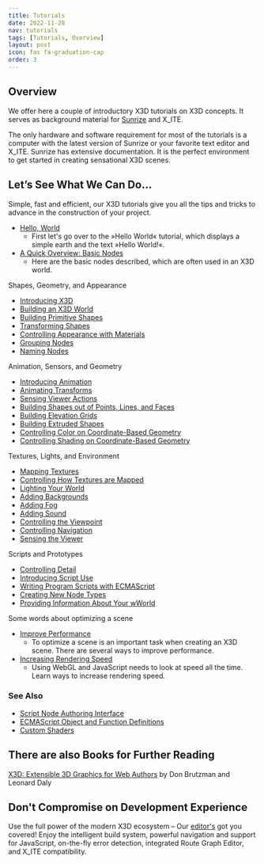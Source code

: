 ```yaml
---
title: Tutorials
date: 2022-11-28
nav: tutorials
tags: [Tutorials, Overview]
layout: post
icon: fas fa-graduation-cap
order: 3
---
```

## Overview

We offer here a couple of introductory X3D tutorials on X3D concepts. It serves as background material for [Sunrize](/sunrize/) and X_ITE.

The only hardware and software requirement for most of the tutorials is a computer with the latest version of Sunrize or your favorite text editor and X_ITE. Sunrize has extensive documentation. It is the perfect environment to get started in creating sensational X3D scenes.

## Let’s See What We Can Do…

Simple, fast and efficient, our X3D tutorials give you all the tips and tricks to advance in the construction of your project.

- [Hello, World](/x_ite/tutorials/hello-world/)
  - First let's go over to the »Hello World« tutorial, which displays a simple earth and the text »Hello World!«.
- [A Quick Overview: Basic Nodes](/x_ite/tutorials/basic-nodes/)
  - Here are the basic nodes described, which are often used in an X3D world.

Shapes, Geometry, and Appearance

- [Introducing X3D](/x_ite/tutorials/introducing-x3d/)
- [Building an X3D World](/x_ite/tutorials/building-a-x3d-world/)
- [Building Primitive Shapes ](/x_ite/tutorials/building-primitive-shapes/)
- [Transforming Shapes](/x_ite/tutorials/transforming-shapes/)
- [Controlling Appearance with Materials ](/x_ite/tutorials/controlling-appearance-with-materials/)
- [Grouping Nodes ](/x_ite/tutorials/grouping-nodes/)
- [Naming Nodes](/x_ite/tutorials/naming-nodes/)

Animation, Sensors, and Geometry

- [Introducing Animation](/x_ite/tutorials/introducing-animation/)
- [Animating Transforms](/x_ite/tutorials/animating-transforms/)
- [Sensing Viewer Actions](/x_ite/tutorials/sensing-viewer-actions/)
- [Building Shapes out of Points, Lines, and Faces](/x_ite/tutorials/building-shapes-out-of-points-lines-and-faces/)
- [Building Elevation Grids](/x_ite/tutorials/building-elevation-grids/)
- [Building Extruded Shapes](/x_ite/tutorials/building-extruded-shapes/)
- [Controlling Color on Coordinate-Based Geometry](/x_ite/tutorials/controlling-color-on-coordinate-based-geometry/)
- [Controlling Shading on Coordinate-Based Geometry](/x_ite/tutorials/controlling-shading-on-coordinate-based-geometry/)

Textures, Lights, and Environment

- [Mapping Textures](/x_ite/tutorials/mapping-textures/)
- [Controlling How Textures are Mapped](/x_ite/tutorials/controlling-how-textures-are-mapped/)
- [Lighting Your World](/x_ite/tutorials/lighting-your-world/)
- [Adding Backgrounds](/x_ite/tutorials/adding-backgrounds/)
- [Adding Fog](/x_ite/tutorials/adding-fog/)
- [Adding Sound](/x_ite/tutorials/adding-sound/)
- [Controlling the Viewpoint](/x_ite/tutorials/controlling-the-viewpoint/)
- [Controlling Navigation](/x_ite/tutorials/controlling-navigation/)
- [Sensing the Viewer](/x_ite/tutorials/sensing-the-viewer/)

Scripts and Prototypes

- [Controlling Detail](/x_ite/tutorials/controlling-detail/)
- [Introducing Script Use](/x_ite/tutorials/introducing-script-use/)
- [Writing Program Scripts with ECMAScript](/x_ite/tutorials/writing-program-scripts-with-ecmascript/)
- [Creating New Node Types](/x_ite/tutorials/creating-new-node-types/)
- [Providing Information About Your wWorld](/x_ite/tutorials/providing-information-about-your-world/)

Some words about optimizing a scene

- [Improve Performance](/x_ite/tutorials/improving-performance/)
  - To optimize a scene is an important task when creating an X3D scene. There are several ways to improve performance.
- [Increasing Rendering Speed](/x_ite/tutorials/increasing-rendering-speed/)
  - Using WebGL and JavaScript needs to look at speed all the time. Learn ways to increase rendering speed.

### See Also

- [Script Node Authoring Interface](/x_ite/reference/script-node-authoring-interface/)
- [ECMAScript Object and Function Definitions](/x_ite/reference/ecmascript-object-and-function-definitions/)
- [Custom Shaders](/x_ite/custom-shaders/)

## There are also Books for Further Reading

[X3D: Extensible 3D Graphics for Web Authors](https://www.amazon.com/gp/product/012088500X?ie=UTF8&tag=x3dext3dgrafo-20&linkCode=as2&camp=1789&creative=9325&creativeASIN=012088500X) by Don Brutzman and Leonard Daly

## Don't Compromise on Development Experience

Use the full power of the modern X3D ecosystem – Our [editor's](/sunrize/) got you covered! Enjoy the intelligent build system, powerful navigation and support for JavaScript, on-the-fly error detection, integrated Route Graph Editor, and X_ITE compatibility.
